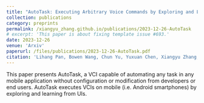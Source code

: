 ```yaml
---
title: "AutoTask: Executing Arbitrary Voice Commands by Exploring and Learning from Mobile GUI"
collection: publications
category: preprints
permalink: /xiangyu_zhang.github.io/publications/2023-12-26-AutoTask
# excerpt: 'This paper is about fixing template issue #693.'
date: 2023-12-26
venue: 'Arxiv'
paperurl: /files/publications/2023-12-26-AutoTask.pdf
citation: 'Lihang Pan, Bowen Wang, Chun Yu, Yuxuan Chen, Xiangyu Zhang, Yuanchun Shi, "AutoTask: Executing Arbitrary Voice Commands by Exploring and Learning from Mobile GUI", arXiv:2312.16062 [cs.HC]'
---
```


This paper presents AutoTask, a VCI capable of automating any task in any mobile application without configuration or modification from developers or end users. AutoTask executes VCIs on mobile (i.e. Android smartphones) by exploring and learning from UIs.
